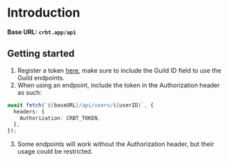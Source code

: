 # Introduction

**Base URL: `crbt.app/api`**

## Getting started

1. Register a token [here](https://forms.gle/EEiGYzNK8AM9kqw28), make sure to include the Guild ID field to use the Guild endpoints.
2. When using an endpoint, include the token in the Authorization header as such:

```ts
await fetch(`${baseURL}/api/users/${userID}`, {
  headers: {
    Authorization: CRBT_TOKEN,
  },
});
```

3. Some endpoints will work without the Authorization header, but their usage could be restricted.
